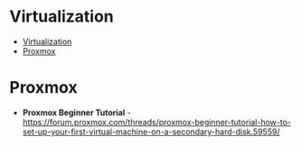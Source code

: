 # Virtualization 

<!--- begin -->
- [Virtualization](#virtualization)
- [Proxmox](#proxmox)
<!--- end -->

# Proxmox
* **Proxmox Beginner Tutorial** - <https://forum.proxmox.com/threads/proxmox-beginner-tutorial-how-to-set-up-your-first-virtual-machine-on-a-secondary-hard-disk.59559/>